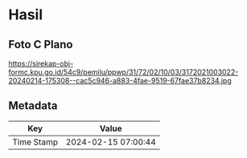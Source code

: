 # Hasil

## Foto C Plano

https://sirekap-obj-formc.kpu.go.id/54c9/pemilu/ppwp/31/72/02/10/03/3172021003022-20240214-175308--cac5c946-a883-4fae-9519-67fae37b8234.jpg


## Metadata

| Key        | Value               |
| ---------- | ------------------- |
| Time Stamp | 2024-02-15 07:00:44 |



